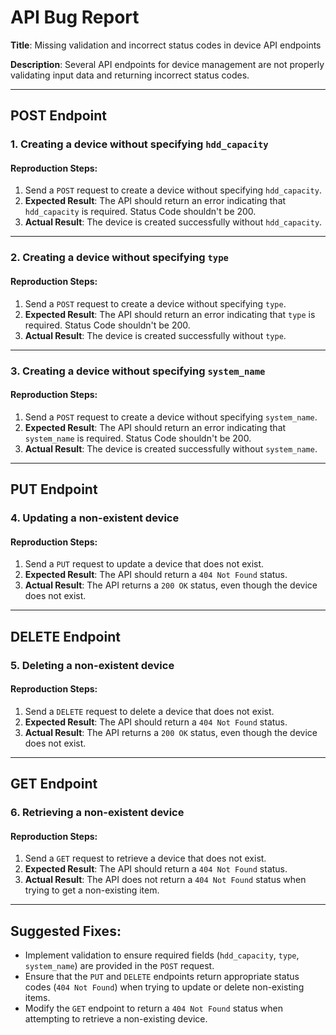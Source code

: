 # API Bug Report

**Title**: Missing validation and incorrect status codes in device API endpoints

**Description**: Several API endpoints for device management are not properly validating input data and returning incorrect status codes.

---

## POST Endpoint

### 1. **Creating a device without specifying `hdd_capacity`**

#### Reproduction Steps:
1. Send a `POST` request to create a device without specifying `hdd_capacity`.
2. **Expected Result**: The API should return an error indicating that `hdd_capacity` is required. Status Code shouldn't be 200.
3. **Actual Result**: The device is created successfully without `hdd_capacity`.

---

### 2. **Creating a device without specifying `type`**

#### Reproduction Steps:
1. Send a `POST` request to create a device without specifying `type`.
2. **Expected Result**: The API should return an error indicating that `type` is required. Status Code shouldn't be 200.
3. **Actual Result**: The device is created successfully without `type`.

---

### 3. **Creating a device without specifying `system_name`**

#### Reproduction Steps:
1. Send a `POST` request to create a device without specifying `system_name`.
2. **Expected Result**: The API should return an error indicating that `system_name` is required. Status Code shouldn't be 200.
3. **Actual Result**: The device is created successfully without `system_name`.

---

## PUT Endpoint

### 4. **Updating a non-existent device**

#### Reproduction Steps:
1. Send a `PUT` request to update a device that does not exist.
2. **Expected Result**: The API should return a `404 Not Found` status.
3. **Actual Result**: The API returns a `200 OK` status, even though the device does not exist.

---

## DELETE Endpoint

### 5. **Deleting a non-existent device**

#### Reproduction Steps:
1. Send a `DELETE` request to delete a device that does not exist.
2. **Expected Result**: The API should return a `404 Not Found` status.
3. **Actual Result**: The API returns a `200 OK` status, even though the device does not exist.

---

## GET Endpoint

### 6. **Retrieving a non-existent device**

#### Reproduction Steps:
1. Send a `GET` request to retrieve a device that does not exist.
2. **Expected Result**: The API should return a `404 Not Found` status.
3. **Actual Result**: The API does not return a `404 Not Found` status when trying to get a non-existing item.

---

## Suggested Fixes:
- Implement validation to ensure required fields (`hdd_capacity`, `type`, `system_name`) are provided in the `POST` request.
- Ensure that the `PUT` and `DELETE` endpoints return appropriate status codes (`404 Not Found`) when trying to update or delete non-existing items.
- Modify the `GET` endpoint to return a `404 Not Found` status when attempting to retrieve a non-existing device.
